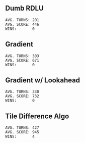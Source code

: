 ## Dumb RDLU

    AVG. TURNS: 201
    AVG. SCORE: 446
    WINS:       0

## Gradient

    AVG. TURNS: 303
    AVG. SCORE: 671
    WINS:       0

## Gradient w/ Lookahead

    AVG. TURNS: 330
    AVG. SCORE: 732
    WINS:       0

## Tile Difference Algo

    AVG. TURNS: 427
    AVG. SCORE: 945
    WINS:       4
